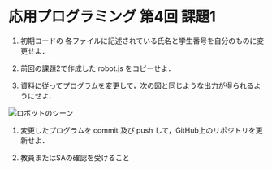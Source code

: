 # 応用プログラミング 第4回 課題1

1) 初期コードの 各ファイルに記述されている氏名と学生番号を自分のものに変更せよ．

1) 前回の課題2で作成した robot.js をコピーせよ．

1) 資料に従ってプログラムを変更して，次の図と同じような出力が得られるようにせよ．

![ロボットのシーン](ap0401.gif)

1) 変更したプログラムを commit 及び push して，GitHub上のリポジトリを更新せよ．

1) 教員またはSAの確認を受けること
